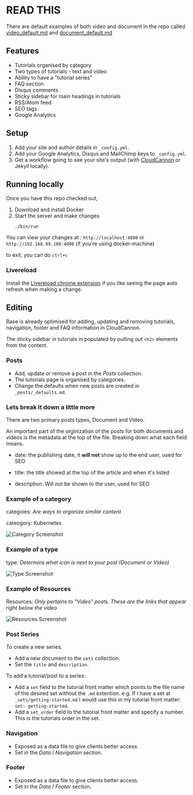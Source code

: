 # READ THIS

There are default examples of both video and document in the repo called [video_default.md](https://github.com/armory/knowledge-base/blob/master/_posts/video_default.md) and [document_default.md](https://github.com/armory/knowledge-base/blob/master/_posts/document_default.md)


## Features

* Tutorials organised by category
* Two types of tutorials - text and video
* Ability to have a "tutorial series"
* FAQ section
* Disqus comments
* Sticky sidebar for main headings in tutorials
* RSS/Atom feed
* SEO tags
* Google Analytics


## Setup

1. Add your site and author details in `_config.yml`.
2. Add your Google Analytics, Disqus and MailChimp keys to `_config.yml`.
3. Get a workflow going to see your site's output (with [CloudCannon](https://app.cloudcannon.com/) or Jekyll locally).


## Running locally

Once you have this repo checked out, 
1. Download and install Docker
2. Start the server and make changes
    ```
    ./bin/run
    ```

You can view your changes at : `http://localhost:4000` or `http://192.168.99.100:4000` (if you're using docker-machine)

to exit, you can do `ctrl+c`

### Livereload
Install the [Livereload chrome extension](https://chrome.google.com/webstore/detail/livereload/jnihajbhpnppcggbcgedagnkighmdlei?hl=en) if you like seeing the page auto refresh when making a change.


## Editing

Base is already optimised for adding, updating and removing tutorials, navigation, footer and FAQ information in CloudCannon.

The sticky sidebar in tutorials in populated by pulling out `<h2>` elements from the content.


### Posts

* Add, update or remove a post in the *Posts* collection.
* The tutorials page is organised by categories.
* Change the defaults when new posts are created in `_posts/_defaults.md`.

### Lets break it down a little more
There are two primary posts types, Document and Video. 

An important part of the orginization of the posts for both documents and videos is the metadata at the top of the file. Breaking down what each field means.

- date: the publishing date, it **will not** show up to the end user, used for SEO

- title: the title showed at the top of the article and when it's listed

- description: Will not be shown to the user, used for SEO


### Example of a category
categoies: *Are ways to organize similar content*

cateogory: Kubernetes

![Category Screenshot](https://dha4w82d62smt.cloudfront.net/items/0k3T1V372L193C0x1y3F/%5Bd2bdba30dd8aee222e7511abd5a338f6%5D_Image%25202018-04-19%2520at%25209.12.47%2520PM.png?X-CloudApp-Visitor-Id=3010088&v=f0daac9e)


### Example of a type
type: *Determins what icon is next to your post (Document or Video)*

![Type Screenshot](https://dha4w82d62smt.cloudfront.net/items/1y0W262h1O1b2o3a0m0c/%5Ba6426540b975b5cec5dbfeab5f60eded%5D_Image%25202018-04-20%2520at%25209.46.12%2520AM.png?X-CloudApp-Visitor-Id=3010088&v=31718d5c)
    

### Example of Resources
Resources: *Only pertains to "Video" posts. These are the links that appear right below the video*

![Resources Screenshot](https://dha4w82d62smt.cloudfront.net/items/3y230Z2W0W1C3l20262Z/%5B31966bf1a3b62fc817d809c2c48402a0%5D_Image%25202018-04-20%2520at%25209.59.31%2520AM.png?X-CloudApp-Visitor-Id=3010088&v=d456f555)


### Post Series
To create a new series:

* Add a new document to the `sets` collection.
* Set the `title` and `description`.

To add a tutorial/post to a series:
* Add a `set` field to the tutorial front matter which points to the file name of the desired set without the `.md` extention. e.g. If I have a set at `_sets/getting-started.md` I would use this in my tutorial front matter: `set: getting-started`.
* Add a `set_order` field to the tutorial front matter and specify a number. This is the tutorials order in the set.

### Navigation

* Exposed as a data file to give clients better access.
* Set in the *Data* / *Navigation* section.

### Footer

* Exposed as a data file to give clients better access.
* Set in the *Data* / *Footer* section.